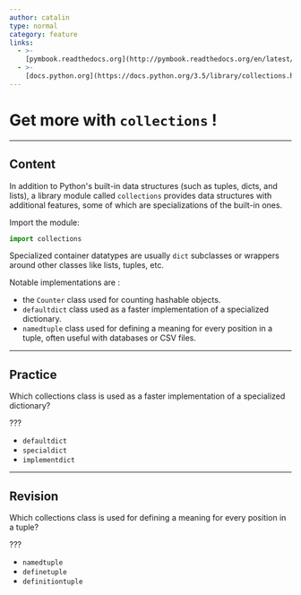 ```yaml
---
author: catalin
type: normal
category: feature
links:
  - >-
    [pymbook.readthedocs.org](http://pymbook.readthedocs.org/en/latest/collections.html){website}
  - >-
    [docs.python.org](https://docs.python.org/3.5/library/collections.html){website}
---
```


# Get more with `collections` !


---

## Content

In addition to Python's built-in data structures (such as tuples, dicts, and lists), a library module called `collections` provides data structures with additional features, some of which are specializations of the built-in ones.

Import the module:

```python
import collections
```

Specialized container datatypes are usually `dict` subclasses or wrappers around other classes like lists, tuples, etc.

Notable implementations are :

* the `Counter` class used for counting hashable objects.
* `defaultdict` class used as a faster implementation of a specialized dictionary.
* `namedtuple` class used for defining a meaning for every position in a tuple, often useful with databases or CSV files.


---

## Practice

Which collections class is used as a faster implementation of a specialized dictionary?

???

* `defaultdict`
* `specialdict`
* `implementdict`


---

## Revision

Which collections class is used for defining a meaning for every position in a tuple?

???

* `namedtuple`
* `definetuple`
* `definitiontuple`
